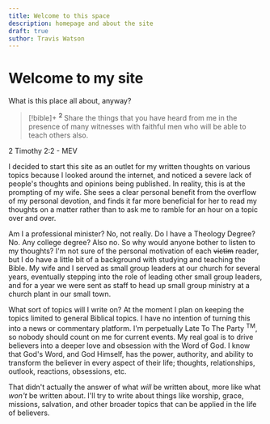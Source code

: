 ```yaml
---
title: Welcome to this space
description: homepage and about the site
draft: true
suthor: Travis Watson
---
```


# Welcome to my site
What is this place all about, anyway?

> [!bible]+
>  <sup> **2** </sup>Share the things that you have heard from me in the presence of many witnesses with faithful men who will be able to teach others also.
> 
  2 Timothy 2:2 - MEV


I decided to start this site as an outlet for my written thoughts on various topics because I looked around the internet, and noticed a severe lack of people's thoughts and opinions being published. In reality, this is at the prompting of my wife. She sees a clear personal benefit from the overflow of my personal devotion, and finds it far more beneficial for her to read my thoughts on a matter rather than to ask me to ramble for an hour on a topic over and over. 

Am I a professional minister? No, not really. Do I have a Theology Degree? No. Any college degree? Also no. So why would anyone bother to listen to my thoughts? I'm not sure of the personal motivation of each ~~victim~~ reader, but I do have a little bit of a background with studying and teaching the Bible. My wife and I served as small group leaders at our church for several years, eventually stepping into the role of leading other small group leaders, and for a year we were sent as staff to head up small group ministry at a church plant in our small town.

What sort of topics will I write on? At the moment I plan on keeping the topics limited to general Biblical topics. I have no intention of turning this into a news or commentary platform. I'm perpetually Late To The Party <sup>TM</sup>, so nobody should count on me for current events. My real goal is to drive believers into a deeper love and obsession with the Word of God. I know that God's Word, and God Himself, has the power, authority, and ability to transform the believer in every aspect of their life; thoughts, relationships, outlook, reactions, obsessions, etc.

That didn't actually the answer of what *will* be written about, more like what *won't* be written about. I'll try to write about things like worship, grace, missions,  salvation, and other broader topics that can be applied in the life of  believers.